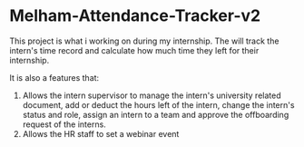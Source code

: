 # Melham-Attendance-Tracker-v2
This project is what i working on during my internship. The will track the intern's time record and calculate how much time they left for their internship.

It is also a features that:
1. Allows the intern supervisor to manage the intern's university related document, add or deduct the hours left of the intern, change the intern's status and role, assign an intern to a team and approve the offboarding request of the interns.
2. Allows the HR staff to set a webinar event 
